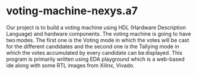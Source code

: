 # voting-machine-nexys.a7
Our project is to build a voting machine using HDL (Hardware Description Language) and hardware components.
The voting machine is going to have two modes. The first one is the Voting mode in which the votes will be cast for the different candidates
and the second one is the Tallying mode in which the votes accumulated by every candidate can be displayed. 
This program is primarily written using EDA playground which is a web-based ide along with some RTL images from Xilinx, Vivado. 
